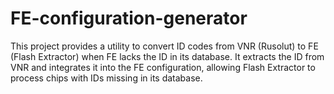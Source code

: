 # FE-configuration-generator
This project provides a utility to convert ID codes from VNR (Rusolut) to FE (Flash Extractor) when FE lacks the ID in its database. It extracts the ID from VNR and integrates it into the FE configuration, allowing Flash Extractor to process chips with IDs missing in its database.
